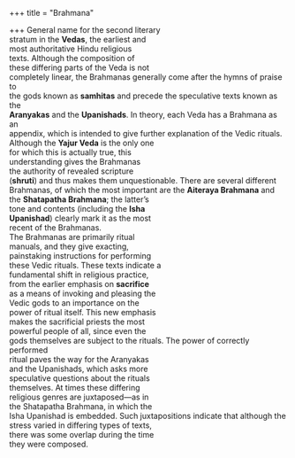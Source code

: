 +++
title = "Brahmana"

+++
General name for the second literary  
stratum in the **Vedas**, the earliest and  
most authoritative Hindu religious  
texts. Although the composition of  
these differing parts of the Veda is not  
completely linear, the Brahmanas generally come after the hymns of praise to  
the gods known as **samhitas** and precede the speculative texts known as the  
**Aranyakas** and the **Upanishads**. In theory, each Veda has a Brahmana as an  
appendix, which is intended to give further explanation of the Vedic rituals.  
Although the **Yajur Veda** is the only one  
for which this is actually true, this  
understanding gives the Brahmanas  
the authority of revealed scripture  
(**shruti**) and thus makes them unquestionable. There are several different  
Brahmanas, of which the most important are the **Aiteraya Brahmana** and  
the **Shatapatha Brahmana**; the latter’s  
tone and contents (including the **Isha**  
**Upanishad**) clearly mark it as the most  
recent of the Brahmanas.  
The Brahmanas are primarily ritual  
manuals, and they give exacting,  
painstaking instructions for performing  
these Vedic rituals. These texts indicate a  
fundamental shift in religious practice,  
from the earlier emphasis on **sacrifice**  
as a means of invoking and pleasing the  
Vedic gods to an importance on the  
power of ritual itself. This new emphasis  
makes the sacrificial priests the most  
powerful people of all, since even the  
gods themselves are subject to the rituals. The power of correctly performed  
ritual paves the way for the Aranyakas  
and the Upanishads, which asks more  
speculative questions about the rituals  
themselves. At times these differing  
religious genres are juxtaposed—as in  
the Shatapatha Brahmana, in which the  
Isha Upanishad is embedded. Such juxtapositions indicate that although the  
stress varied in differing types of texts,  
there was some overlap during the time  
they were composed.